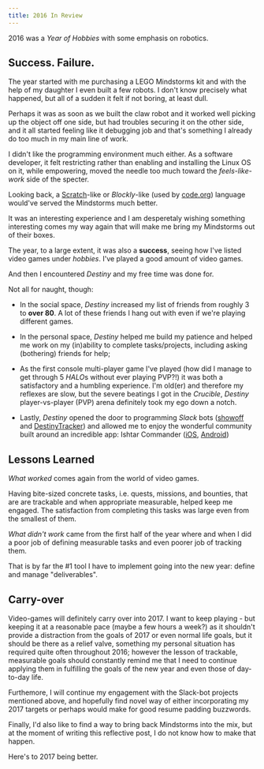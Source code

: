 ```yaml
---
title: 2016 In Review
---
```


2016 was a *Year of Hobbies* with some emphasis on robotics.

## Success. Failure.

The year started with me purchasing a LEGO Mindstorms kit and with the help
of my daughter I even built a few robots. I don't know precisely what happened,
but all of a sudden it felt if not boring, at least dull.

Perhaps it was as soon as we built the claw robot and it worked well picking up
the object off one side, but had troubles securing it on the other side, and
it all started feeling like it debugging job and that's something I already do
too much in my main line of work.

I didn't like the programming environment much either. As a software developer,
it felt restricting rather than enabling and installing the Linux OS on it,
while empowering, moved the needle too much toward the *feels-like-work* side
of the specter.

Looking back, a [Scratch][scratch]-like or _Blockly_-like (used by [code.org][codeorg])
language would've served the Mindstorms much better.

It was an interesting experience and I am desperetaly wishing something
interesting comes my way again that will make me bring my Mindstorms
out of their boxes.

The year, to a large extent, it was also a **success**, seeing how I've listed video games
under *hobbies*. I've played a good amount of video games.

And then I encountered *Destiny* and my free time was done for.

Not all for naught, though:

* In the social space, *Destiny* increased my list of friends from roughly 3
   to **over 80**. A lot of these friends I hang out with even if we're playing different games.

* In the personal space, *Destiny* helped me build my patience and helped me work on
  my (in)ability to complete tasks/projects, including asking (bothering) friends
  for help;

* As the first console multi-player game I've played
  (how did I manage to get through 5 *HALO*s without ever playing PVP?!)
  it was both a satisfactory and a humbling experience. I'm old(er) and
  therefore my reflexes are slow, but the severe beatings I got in the *Crucible*,
  *Destiny* player-vs-player (PVP) arena definitely took my ego down a notch.

* Lastly, *Destiny* opened the door to programming *Slack* bots ([showoff][showoffbot] and [DestinyTracker][dtrbot])
  and allowed me to enjoy the wonderful community built around an incredible app: Ishtar Commander
  ([iOS](https://itunes.apple.com/us/app/ishtar-commander-for-destiny/id1030835428?mt=8),
  [Android](https://play.google.com/store/apps/details?id=com.unintuitive.IshtarCommander&hl=en))

## Lessons Learned

*What worked* comes again from the world of video games.

Having bite-sized concrete tasks, i.e. quests, missions, and bounties, that are are trackable
and when appropriate measurable, helped keep me engaged. The satisfaction from completing
this tasks was large even from the smallest of them.

*What didn't work* came from the first half of the year where and when
I did a poor job of defining measurable tasks and even poorer job of tracking them.

That is by far the #1 tool I have to implement going into the new year: define and manage "deliverables".

## Carry-over

Video-games will definitely carry over into 2017. I want to keep playing - but
keeping it at a reasonable pace (maybe a few hours a week?) as it shouldn't
provide a distraction from the goals of 2017 or even normal life goals,
but it should be there as a relief valve, something my personal situation
has required quite often throughout 2016; however the lesson
of trackable, measurable goals should constantly remind me that
I need to continue applying them in fulfilling the goals of the new year
and even those of day-to-day life.

Furthemore, I will continue my engagement with the Slack-bot projects
mentioned above, and hopefully find novel way of either incorporating
my 2017 targets or perhaps would make for good resume padding buzzwords.

Finally, I'd also like to find a way to bring back Mindstorms into the mix,
but at the moment of writing this reflective post, I do not know
how to make that happen.

Here's to 2017 being better.



[scratch]: https://en.wikipedia.org/wiki/Scratch_(programming_language)
[codeorg]: https://code.org
[showoffbot]: https://github.com/philipmat/showoff
[dtrbot]: https://github.com/philipmat/DestinySlackBot